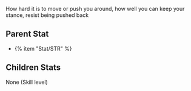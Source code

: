 How hard it is to move or push you around, how well you can keep your stance, resist being pushed back

## Parent Stat

* {% item "Stat/STR" %}

## Children Stats

None (Skill level)
